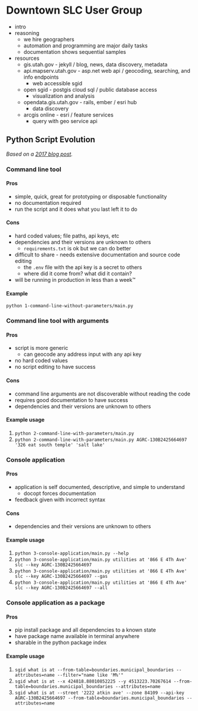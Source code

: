 # Downtown SLC User Group

- intro
- reasoning
  - we hire geographers
  - automation and programming are major daily tasks
  - documentation shows sequential samples
- resources
  - gis.utah.gov - jekyll / blog, news, data discovery, metadata
  - api.mapserv.utah.gov - asp.net web api / geocoding, searching, and info endpoints
    - web accessible sgid
  - open sgid - postgis cloud sql / public database access
    - visualization and analysis
  - opendata.gis.utah.gov - rails, ember / esri hub
    - data discovery
  - arcgis online - esri / feature services
    - query with geo service api

## Python Script Evolution

_Based on a [2017 blog post](https://gis.utah.gov/the-evolution-of-a-python-script/)._

### Command line tool

#### Pros

- simple, quick, great for prototyping or disposable functionality
- no documentation required
- run the script and it does what you last left it to do

#### Cons

- hard coded values; file paths, api keys, etc
- dependencies and their versions are unknown to others
  - `requirements.txt` is ok but we can do better
- difficult to share - needs extensive documentation and source code editing
  - the `.env` file with the api key is a secret to others
  - where did it come from? what did it contain?
- will be running in production in less than a week™

#### Example

`python 1-command-line-without-parameters/main.py`

### Command line tool with arguments

#### Pros

- script is more generic
  - can geocode any address input with any api key
- no hard coded values
- no script editing to have success

#### Cons

- command line arguments are not discoverable without reading the code
- requires good documentation to have success
- dependencies and their versions are unknown to others

#### Example usage

1. `python 2-command-line-with-parameters/main.py`
1. `python 2-command-line-with-parameters/main.py AGRC-130B2425664697 '326 eat south temple' 'salt lake'`

### Console application

#### Pros

- application is self documented, descriptive, and simple to understand
  - docopt forces documentation
- feedback given with incorrect syntax

#### Cons

- dependencies and their versions are unknown to others

#### Example usage

1. `python 3-console-application/main.py --help`
1. `python 3-console-application/main.py utilities at '866 E 4Th Ave' slc --key AGRC-130B2425664697`
1. `python 3-console-application/main.py utilities at '866 E 4Th Ave' slc --key AGRC-130B2425664697 --gas`
1. `python 3-console-application/main.py utilities at '866 E 4Th Ave' slc --key AGRC-130B2425664697 --all`

### Console application as a package

#### Pros

- pip install package and all dependencies to a known state
- have package name available in terminal anywhere
- sharable in the python package index

#### Example usage

1. `sgid what is at --from-table=boundaries.municipal_boundaries --attributes=name --filter="name like 'M%'"`
1. `sgid what is at --x 424818.88010852225 --y 4513223.70267614 --from-table=boundaries.municipal_boundaries --attributes=name`
1. `sgid what is at --street '2222 atkin ave' --zone 84109 --api-key AGRC-130B2425664697 --from-table=boundaries.municipal_boundaries --attributes=name`
